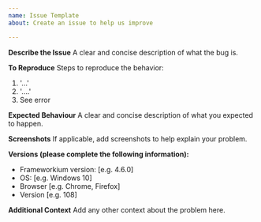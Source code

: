 ```yaml
---
name: Issue Template
about: Create an issue to help us improve

---
```


**Describe the Issue**
A clear and concise description of what the bug is.

**To Reproduce**
Steps to reproduce the behavior:
1. '...'
2. '....'
3. See error

**Expected Behaviour**
A clear and concise description of what you expected to happen.

**Screenshots**
If applicable, add screenshots to help explain your problem.

**Versions (please complete the following information):**
 - Frameworkium version: [e.g. 4.6.0]
 - OS: [e.g. Windows 10]
 - Browser [e.g. Chrome, Firefox]
 - Version [e.g. 108]

**Additional Context**
Add any other context about the problem here.
